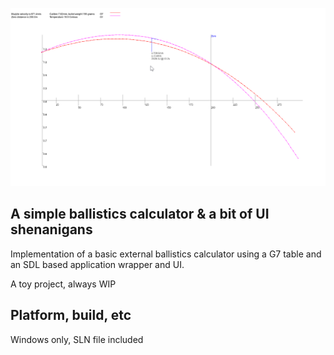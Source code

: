 ![Screenshot](/Assets/Screenshot.png)

## A simple ballistics calculator & a bit of UI shenanigans
Implementation of a basic external ballistics calculator using a G7 table and an SDL based application wrapper and UI.

A toy project, always WIP

## Platform, build, etc
Windows only, SLN file included


